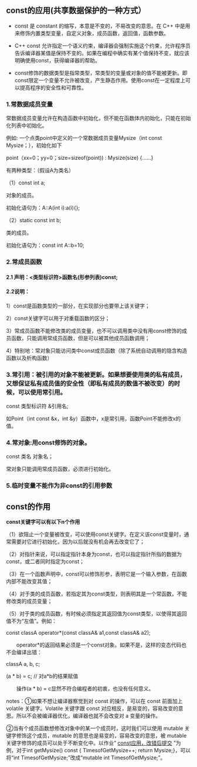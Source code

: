 ## const的应用(共享数据保护的一种方式）

- const 是 constant 的缩写，本意是不变的，不易改变的意思。在 C++ 中是用来修饰内置类型变量，自定义对象，成员函数，返回值，函数参数。

- C++ const 允许指定一个语义约束，编译器会强制实施这个约束，允许程序员告诉编译器某值是保持不变的。如果在编程中确实有某个值保持不变，就应该明确使用const，获得编译器的帮助。

- const修饰的数据类型是指常类型，常类型的变量或对象的值不能被更新。即const限定一个变量不允许被改变，产生静态作用。使用const在一定程度上可以提高程序的安全性和可靠性。

### 1.**常数据成员变量**

常数据成员变量允许在构造函数中初始化，但不能在函数体内初始化，只能在初始化列表中初始化。

例如: 一个点类point中定义的一个常数据成员变量Mysize（int const Mysize；），初始化如下

point（xx=0；yy=0；size=sizeof(point))  : Mysize(size)  {......}  

有两种类型：（假设A为类名）

（1）const int a;

  对象的成员。

 初始化语句为：A::A(int i):a(i){};

（2）static const int b;

  类的成员。

  初始化语句为：const int A::b=10;

### 2.**常成员函数**

#### 2.1 声明：<类型标识符>函数名(形参列表)const;

#### 2.2说明：

   1）const是函数类型的一部分，在实现部分也要带上该关键字；

   2）const关键字可以用于对重载函数的区分；

   3）常成员函数不能修改类的成员变量，也不可以调用类中没有用const修饰的成员函数，只能调用常成员函数，但是可以被其他成员函数调用；

   4）特别地：常对象只能访问类中const成员函数（除了系统自动调用的隐含构造函数以及析构函数）

### 3.**常引用**：被引用的对象不能被更新。如果想要使用类的私有成员，又想保证私有成员值的安全性（即私有成员的数值不被改变）的时候，可以使用常引用。

const 类型标识符 &引用名;

如Point（int const &x，int  &y）函数中，x是常引用，函数Point不能修改x的值。

### 4.**常对象**:用const修饰的对象。

const 类名 对象名；

常对象只能调用常成员函数，必须进行初始化。

### 5.**临时变量不能作为非const的引用参数**

## const的作用 

**const关键字可以有以下n个作用**

 

 （1）欲阻止一个变量被改变，可以使用const关键字。在定义该const变量时，通常需要对它进行初始化，因为以后就没有机会再去改变它了；

 

（2）对指针来说，可以指定指针本身为const，也可以指定指针所指的数据为const，或二者同时指定为const；

 

（3）在一个函数声明中，const可以修饰形参，表明它是一个输入参数，在函数内部不能改变其值；

 

（4）对于类的成员函数，若指定其为const类型，则表明其是一个常函数，不能修改类的成员变量；

 

（5）对于类的成员函数，有时候必须指定其返回值为const类型，以使得其返回值不为“左值”。例如：

 

const classA operator*(const classA& a1,const classA& a2);

 

　　operator*的返回结果必须是一个const对象。如果不是，这样的变态代码也不会编译出错：

 

classA a, b, c;

 

(a * b) = c; 	// 对a*b的结果赋值

 

　　操作(a * b) = c显然不符合编程者的初衷，也没有任何意义。

 

notes：①如果不想让编译器察觉到对 const 的操作，可以在 const 前面加上 volatile 关键字。Volatile 关键字跟 const 对应相反，是易变的，容易改变的意思。所以不会被编译器优化，编译器也就不会改变对 a 变量的操作。

②当有个成员函数想修改对象中的某一个成员时，这时我们可以使用 mutable 关键字修饰这个成员，mutable 的意思也是易变的，容易改变的意思，被 mutable 关键字修饰的成员可以处于不断变化中。以作业“ [const应用，改错后提交](http://studybar.cau.edu.cn/mod/assignment/view.php?id=39005) ”为例，对于int getMysize() const { TimesofGetMysize++; return Mysize;}，可以将“int TimesofGetMysize;”改成“mutable int TimesofGetMysize;”。